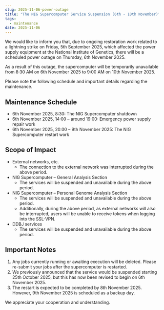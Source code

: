 ```yaml
--- 
slug: 2025-11-06-power-outage 
title: "The NIG Supercomputer Service Suspension (6th - 10th November)" 
tags: 
  - maintenance 
date: 2025-11-06 
---
```


We would like to inform you that, due to ongoing restoration work related to a lightning strike on Friday, 5th September 2025, which affected the power supply equipment at the National Institute of Genetics, there will be a scheduled power outage on Thursday, 6th November 2025.

As a result of this outage, the supercomputer will be temporarily unavailable from 8:30 AM on 6th November 2025 to 9:00 AM on 10th November 2025.

Please note the following schedule and important details regarding the maintenance.

<!-- truncate -->

## Maintenance Schedule
- 6th November 2025, 8:30: The NIG Supercomputer shutdown
- 6th November 2025, 14:00 – around 19:00: Emergency power supply repair work
- 6th November 2025, 20:00 – 9th November 2025: The NIG Supercomputer restart work


## Scope of Impact

- External networks, etc.
  - The connection to the external network was interrupted during the above period.
- NIG Supercomputer – General Analysis Section
    - The services will be suspended and unavailable during the above period.
- NIG Supercomputer – Personal Genome Analysis Section
    - The services will be suspended and unavailable during the above period.
    - Additionally, during the above period, as external networks will also be interrupted, users will be unable to receive tokens when logging into the SSL-VPN.
- DDBJ services
    - The services will be suspended and unavailable during the above period.


## Important Notes

1. Any jobs currently running or awaiting execution will be deleted. Please re-submit your jobs after the supercomputer is restarted.
2. We previously announced that the service would be suspended starting 25th October 2025, but this has now been revised to begin on 6th November 2025.
3. The restart is expected to be completed by 8th November 2025. However, 9th November 2025 is scheduled as a backup day.

We appreciate your cooperation and understanding.
